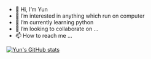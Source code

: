 - 👋 Hi, I’m Yun
- 👀 I’m interested in anything which run on computer
- 🌱 I’m currently learning python
- 💞️ I’m looking to collaborate on ...
- 📫 How to reach me ...

<!---
neowhaleeye/neowhaleeye is a ✨ special ✨ repository because its `README.md` (this file) appears on your GitHub profile.
You can click the Preview link to take a look at your changes.
--->

[![Yun's GitHub stats](https://github-readme-stats.vercel.app/api?username=neowhaleeye)](https://github.com/neowhaleeye/github-readme-stats)
